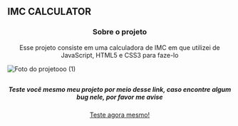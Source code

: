 ## IMC CALCULATOR

<h3 align="center"> Sobre o projeto </h3>

<p align="center"> Esse projeto consiste em uma calculadora de IMC em que utilizei de JavaScript, HTML5 e CSS3 para faze-lo </p>

![Foto do projetooo (1)](https://user-images.githubusercontent.com/123920104/232183928-23d8d351-0e2a-4c25-9926-0b4169650d29.png)

##

<h5 align="center"> Teste você mesmo meu projeto por meio desse link, caso encontre algum bug nele, por favor me avise </h5>

<p align="center"><a href="https://calculadora-de-imc.glitch.me/">Teste agora mesmo!</a></p>
